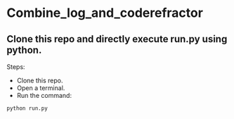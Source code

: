 # Combine_log_and_coderefractor
## Clone this repo and directly execute run.py using python. 

Steps:
- Clone this repo.
- Open a terminal.
- Run the command:

````
python run.py
````
